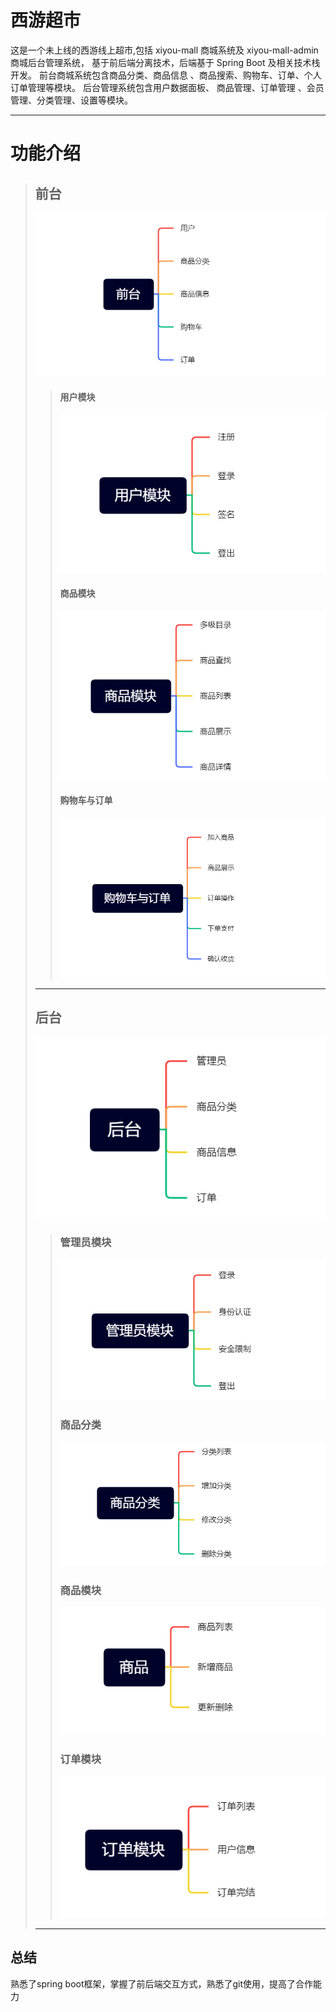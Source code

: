 # 西游超市

这是一个未上线的西游线上超市,包括 xiyou-mall 商城系统及 xiyou-mall-admin 商城后台管理系统，
基于前后端分离技术，后端基于 Spring Boot 及相关技术栈开发。 前台商城系统包含商品分类、商品信息
、商品搜索、购物车、订单、个人订单管理等模块。 后台管理系统包含用户数据面板、 商品管理、订单管理
、会员管理、分类管理、设置等模块。
***

# 功能介绍

>## 前台
>![前台](picture/qiantai1.png)
>>#### 用户模块
>>![用户模块](picture/yonghumokuai1.png)
>>#### 商品模块
>>![商品模块](picture/shangping1.png)
>>#### 购物车与订单
>>![购物车与订单](picture/goudindan1.png)
>***
>## 后台
>![后台](picture/houtai2.png)
>>### 管理员模块
>>![img.png](picture/guanliyuan2.png)
>>### 商品分类
>>![img.png](picture/shangpingfenlei2.png)
>>### 商品模块
>>![img.png](picture/shangping2.png)
>>### 订单模块
>>![img.png](picture/dingdan2.png)
> ***
## 总结
熟悉了spring boot框架，掌握了前后端交互方式，熟悉了git使用，提高了合作能力

